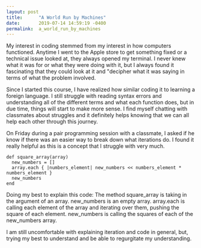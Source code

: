 ```yaml
---
layout: post
title:      "A World Run by Machines"
date:       2019-07-14 14:59:19 -0400
permalink:  a_world_run_by_machines
---
```



My interest in coding stemmed from my interest in how computers functioned. Anytime I went to the Apple store to get something fixed or a technical issue looked at, they always opened my terminal. I never knew what it was for or what they were doing with it, but I always found it fascinating that they could look at it and "decipher what it was saying in terms of what the problem involved.

Since I started this course, I have realized how similar coding it to learning a foreign language. I still struggle with reading syntax errors and understanding all of the different terms and what each function does, but in due time, things will start to make more sense. I find myself chatting with classmates about struggles and it definitely helps knowing that we can all help each other through this journey.

On Friday during a pair programming session with a classmate, I asked if he know if there was an easier way to break down what iterations do. I found it really helpful as this is a concept that I struggle with very much.

```
def square_array(array)
  new_numbers = []
  array.each { |numbers_element| new_numbers << numbers_element * numbers_element }
  new_numbers
end
```

Doing my best to explain this code: The method square_array is taking in the argument of an array. new_numbers is an empty array. array.each is calling each element of the array and iterating over them, pushing the square of each element. new_numbers is calling the squares of each of the new_numbers array.

I am still uncomfortable with explaining iteration and code in general, but, trying my best to understand and be able to regurgitate my understanding.

